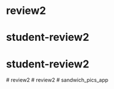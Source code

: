# review2
# student-review2
# student-review2
#   r e v i e w 2  
 #   r e v i e w 2  
 # sandwich_pics_app
